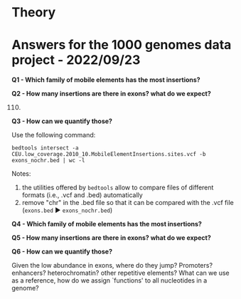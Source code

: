 # Theory


# Answers for the 1000 genomes data project - 2022/09/23

**Q1 - Which family of mobile elements has the most insertions?**

**Q2 - How many insertions are there in exons? what do we expect?**

110.

**Q3 - How can we quantify those?**

Use the following command:
```
bedtools intersect -a CEU.low_coverage.2010_10.MobileElementInsertions.sites.vcf -b exons_nochr.bed | wc -l
```

Notes: 
1. the utilities offered by `bedtools` allow to compare files of different formats (i.e., .vcf and .bed) automatically
2. remove "chr" in the .bed file so that it can be compared with the .vcf file (`exons.bed` ▶️ `exons_nochr.bed`)

**Q4 - Which family of mobile elements has the most insertions?**

**Q5 - How many insertions are there in exons? what do we expect?**

**Q6 - How can we quantify those?**

Given the low abundance in exons, where do they jump?
Promoters? enhancers? heterochromatin? other repetitive elements?
What can we use as a reference, how do we assign `functions' to all nucleotides in a genome?
